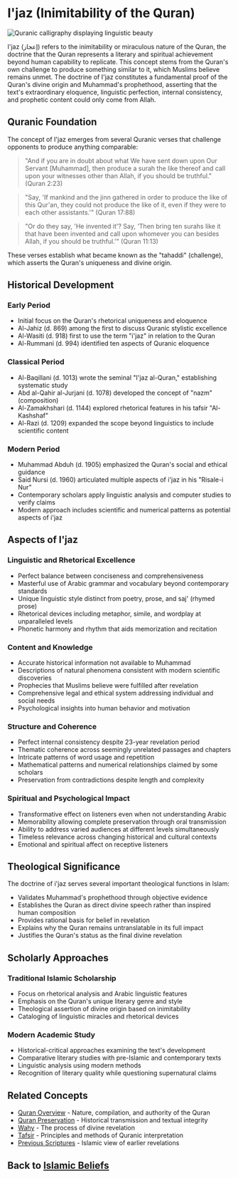 # I'jaz (Inimitability of the Quran)

![Quranic calligraphy displaying linguistic beauty](ijaz.jpg)

I'jaz (إعجاز) refers to the inimitability or miraculous nature of the Quran, the doctrine that the Quran represents a literary and spiritual achievement beyond human capability to replicate. This concept stems from the Quran's own challenge to produce something similar to it, which Muslims believe remains unmet. The doctrine of I'jaz constitutes a fundamental proof of the Quran's divine origin and Muhammad's prophethood, asserting that the text's extraordinary eloquence, linguistic perfection, internal consistency, and prophetic content could only come from Allah.

## Quranic Foundation

The concept of I'jaz emerges from several Quranic verses that challenge opponents to produce anything comparable:

> "And if you are in doubt about what We have sent down upon Our Servant [Muhammad], then produce a surah the like thereof and call upon your witnesses other than Allah, if you should be truthful." (Quran 2:23)

> "Say, 'If mankind and the jinn gathered in order to produce the like of this Qur'an, they could not produce the like of it, even if they were to each other assistants.'" (Quran 17:88)

> "Or do they say, 'He invented it'? Say, 'Then bring ten surahs like it that have been invented and call upon whomever you can besides Allah, if you should be truthful.'" (Quran 11:13)

These verses establish what became known as the "tahaddi" (challenge), which asserts the Quran's uniqueness and divine origin.

## Historical Development

### Early Period

* Initial focus on the Quran's rhetorical uniqueness and eloquence
* Al-Jahiz (d. 869) among the first to discuss Quranic stylistic excellence
* Al-Wasiti (d. 918) first to use the term "i'jaz" in relation to the Quran
* Al-Rummani (d. 994) identified ten aspects of Quranic eloquence

### Classical Period

* Al-Baqillani (d. 1013) wrote the seminal "I'jaz al-Quran," establishing systematic study
* Abd al-Qahir al-Jurjani (d. 1078) developed the concept of "nazm" (composition)
* Al-Zamakhshari (d. 1144) explored rhetorical features in his tafsir "Al-Kashshaf"
* Al-Razi (d. 1209) expanded the scope beyond linguistics to include scientific content

### Modern Period

* Muhammad Abduh (d. 1905) emphasized the Quran's social and ethical guidance
* Said Nursi (d. 1960) articulated multiple aspects of i'jaz in his "Risale-i Nur"
* Contemporary scholars apply linguistic analysis and computer studies to verify claims
* Modern approach includes scientific and numerical patterns as potential aspects of i'jaz

## Aspects of I'jaz

### Linguistic and Rhetorical Excellence

* Perfect balance between conciseness and comprehensiveness
* Masterful use of Arabic grammar and vocabulary beyond contemporary standards
* Unique linguistic style distinct from poetry, prose, and saj' (rhymed prose)
* Rhetorical devices including metaphor, simile, and wordplay at unparalleled levels
* Phonetic harmony and rhythm that aids memorization and recitation

### Content and Knowledge

* Accurate historical information not available to Muhammad
* Descriptions of natural phenomena consistent with modern scientific discoveries
* Prophecies that Muslims believe were fulfilled after revelation
* Comprehensive legal and ethical system addressing individual and social needs
* Psychological insights into human behavior and motivation

### Structure and Coherence

* Perfect internal consistency despite 23-year revelation period
* Thematic coherence across seemingly unrelated passages and chapters
* Intricate patterns of word usage and repetition
* Mathematical patterns and numerical relationships claimed by some scholars
* Preservation from contradictions despite length and complexity

### Spiritual and Psychological Impact

* Transformative effect on listeners even when not understanding Arabic
* Memorability allowing complete preservation through oral transmission
* Ability to address varied audiences at different levels simultaneously
* Timeless relevance across changing historical and cultural contexts
* Emotional and spiritual affect on receptive listeners

## Theological Significance

The doctrine of i'jaz serves several important theological functions in Islam:

* Validates Muhammad's prophethood through objective evidence
* Establishes the Quran as direct divine speech rather than inspired human composition
* Provides rational basis for belief in revelation
* Explains why the Quran remains untranslatable in its full impact
* Justifies the Quran's status as the final divine revelation

## Scholarly Approaches

### Traditional Islamic Scholarship

* Focus on rhetorical analysis and Arabic linguistic features
* Emphasis on the Quran's unique literary genre and style
* Theological assertion of divine origin based on inimitability
* Cataloging of linguistic miracles and rhetorical devices

### Modern Academic Study

* Historical-critical approaches examining the text's development
* Comparative literary studies with pre-Islamic and contemporary texts
* Linguistic analysis using modern methods
* Recognition of literary quality while questioning supernatural claims

## Related Concepts

* [Quran Overview](./quran_overview.md) - Nature, compilation, and authority of the Quran
* [Quran Preservation](./quran_preservation.md) - Historical transmission and textual integrity
* [Wahy](./wahy.md) - The process of divine revelation
* [Tafsir](./tafsir.md) - Principles and methods of Quranic interpretation
* [Previous Scriptures](./previous_scriptures.md) - Islamic view of earlier revelations

## Back to [Islamic Beliefs](./README.md)
